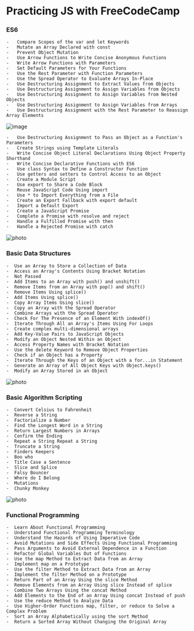 # Practicing JS with FreeCodeCamp

### ES6
    -   Compare Scopes of the var and let Keywords
    -   Mutate an Array Declared with const
    -   Prevent Object Mutation
    -   Use Arrow Functions to Write Concise Anonymous Functions
    -   Write Arrow Functions with Parameters
    -   Set Default Parameters for Your Functions
    -   Use the Rest Parameter with Function Parameters
    -   Use the Spread Operator to Evaluate Arrays In-Place
    -   Use Destructuring Assignment to Extract Values from Objects
    -   Use Destructuring Assignment to Assign Variables from Objects
    -   Use Destructuring Assignment to Assign Variables from Nested Objects
    -   Use Destructuring Assignment to Assign Variables from Arrays
    -   Use Destructuring Assignment with the Rest Parameter to Reassign Array Elements
![image](https://user-images.githubusercontent.com/79041769/210349764-042e0288-6687-424e-992f-ea097e004098.jpeg)

    -   Use Destructuring Assignment to Pass an Object as a Function's Parameters
    -   Create Strings using Template Literals
    -   Write Concise Object Literal Declarations Using Object Property Shorthand
    -   Write Concise Declarative Functions with ES6
    -   Use class Syntax to Define a Constructor Function
    -   Use getters and setters to Control Access to an Object
    -   Create a Module Script
    -   Use export to Share a Code Block
    -   Reuse JavaScript Code Using import
    -   Use * to Import Everything from a File
    -   Create an Export Fallback with export default
    -   Import a Default Export
    -   Create a JavaScript Promise
    -   Complete a Promise with resolve and reject
    -   Handle a Fulfilled Promise with then
    -   Handle a Rejected Promise with catch
![photo](https://i.pinimg.com/originals/af/2f/7c/af2f7cb0d5ca4c74efd8fc7c31002beb.jpg)


### Basic Data Structures

    -  Use an Array to Store a Collection of Data
    -  Access an Array's Contents Using Bracket Notation
    -  Not Passed
    -  Add Items to an Array with push() and unshift()
    -  Remove Items from an Array with pop() and shift()
    -  Remove Items Using splice()
    -  Add Items Using splice()
    -  Copy Array Items Using slice()
    -  Copy an Array with the Spread Operator
    -  Combine Arrays with the Spread Operator
    -  Check For The Presence of an Element With indexOf()
    -  Iterate Through All an Array's Items Using For Loops
    -  Create complex multi-dimensional arrays
    -  Add Key-Value Pairs to JavaScript Objects
    -  Modify an Object Nested Within an Object
    -  Access Property Names with Bracket Notation
    -  Use the delete Keyword to Remove Object Properties
    -  Check if an Object has a Property
    -  Iterate Through the Keys of an Object with a for...in Statement
    -  Generate an Array of All Object Keys with Object.keys()
    -  Modify an Array Stored in an Object
![photo](https://i.pinimg.com/originals/51/56/27/515627e51cdacab99fe3e793ecc61a63.jpg)


### Basic Algorithm Scripting

    -  Convert Celsius to Fahrenheit
    -  Reverse a String
    -  Factorialize a Number
    -  Find the Longest Word in a String
    -  Return Largest Numbers in Arrays
    -  Confirm the Ending
    -  Repeat a String Repeat a String
    -  Truncate a String
    -  Finders Keepers
    -  Boo who
    -  Title Case a Sentence
    -  Slice and Splice
    -  Falsy Bouncer
    -  Where do I Belong
    -  Mutations
    -  Chunky Monkey
![photo](https://i.pinimg.com/originals/53/c6/35/53c635e7ca32a68e9f81cbbb3bfdfdab.jpg)

### Functional Programming
    -  Learn About Functional Programming
    -  Understand Functional Programming Terminology
    -  Understand the Hazards of Using Imperative Code
    -  Avoid Mutations and Side Effects Using Functional Programming
    -  Pass Arguments to Avoid External Dependence in a Function
    -  Refactor Global Variables Out of Functions
    -  Use the map Method to Extract Data from an Array
    -  Implement map on a Prototype
    -  Use the filter Method to Extract Data from an Array
    -  Implement the filter Method on a Prototype
    -  Return Part of an Array Using the slice Method
    -  Remove Elements from an Array Using slice Instead of splice
    -  Combine Two Arrays Using the concat Method
    -  Add Elements to the End of an Array Using concat Instead of push
    -  Use the reduce Method to Analyze Data
    -  Use Higher-Order Functions map, filter, or reduce to Solve a Complex Problem
    -  Sort an Array Alphabetically using the sort Method
    -  Return a Sorted Array Without Changing the Original Array
